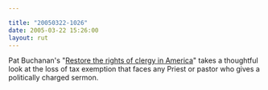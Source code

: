 ```yaml
---

title: "20050322-1026"
date: 2005-03-22 15:26:00
layout: rut
---
```


<p> Pat Buchanan's "<a href="http://www.wnd.com/news/article.asp?ARTICLE_ID=43395">Restore
the rights of clergy in America</a>" takes a thoughtful look at the
loss of tax exemption that faces any Priest or pastor who gives a
politically charged sermon.</p>


